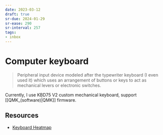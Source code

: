 ```yaml
---
date: 2023-03-12
draft: true
sr-due: 2024-01-29
sr-ease: 290
sr-interval: 257
tags:
- inbox
---
```


# Computer keyboard

> Peripheral input device modeled after the typewriter keyboard (I even used it)
> which uses an arrangement of buttons or keys to act as mechanical levers or
> electronic switches.

Currently, I use KBD75 V2 custom mechanical keyboard, support [[QMK_(software)|QMK]] firmware.

## Resources

- [Keyboard Heatmap](https://www.patrick-wied.at/projects/heatmap-keyboard/)